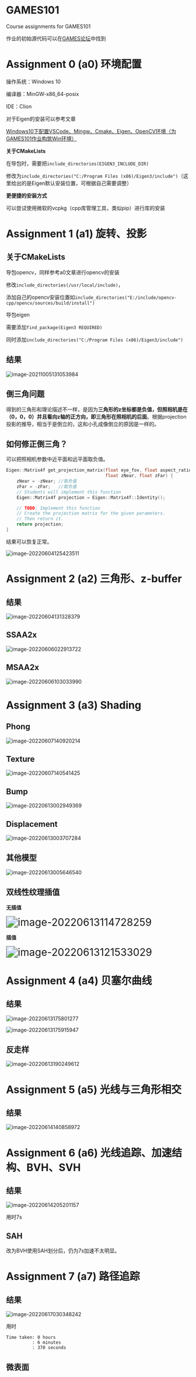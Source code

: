 # GAMES101
Course assignments for GAMES101



作业的初始源代码可以在[GAMES论坛](https://games-cn.org/forums/topic/allhw/)中找到



# Assignment 0 (a0) 环境配置

操作系统：Windows 10

编译器：MinGW-x86_64-posix

IDE：Clion



对于Eigen的安装可以参考文章

[Windows10下配置VSCode、Mingw、Cmake、Eigen、OpenCV环境（为GAMES101作业构筑Win环境）](https://zhuanlan.zhihu.com/p/363769672)



**关于CMakeLists**

在导包时，需要把`include_directories(EIGEN3_INCLUDE_DIR)`

修改为`include_directories("C:/Program Files (x86)/Eigen3/include")`（这里给出的是Eigen默认安装位置，可根据自己需要调整）



**更便捷的安装方式**

可以尝试使用微软的vcpkg（cpp库管理工具，类似pip）进行库的安装



# Assignment 1 (a1) 旋转、投影



## 关于CMakeLists

导包opencv，同样参考a0文章进行opencv的安装

修改`include_directories(/usr/local/include)`，

添加自己的opencv安装位置如`include_directories("E:/include/opencv-cpp/opencv/sources/build/install")`



导包eigen

需要添加`find_package(Eigen3 REQUIRED)`

同时添加`include_directories("C:/Program Files (x86)/Eigen3/include")`



## 结果

![image-20211005131053984](https://cdn.jsdelivr.net/gh/JudgementH/image-host/md/image-20211005131053984.png)



## 倒三角问题

得到的三角形和理论描述不一样，是因为**三角形的z坐标都是负值，但照相机是在（0，0，0）并且看向z轴的正方向，即三角形在照相机的后面**。根据projection投影的推导，相当于是倒立的，这和小孔成像倒立的原因是一样的。



## 如何修正倒三角？

可以把照相机参数中近平面和远平面取负值。

```c++
Eigen::Matrix4f get_projection_matrix(float eye_fov, float aspect_ratio,
                                      float zNear, float zFar) {
    zNear = -zNear;	//取负值
    zFar = -zFar;	//取负值
    // Students will implement this function
    Eigen::Matrix4f projection = Eigen::Matrix4f::Identity();

    // TODO: Implement this function
    // Create the projection matrix for the given parameters.
    // Then return it.
    return projection;
}
```

结果可以恢复正常。

![image-20220604125423511](https://cdn.jsdelivr.net/gh/JudgementH/image-host/md/image-20220604125424680.png)



# Assignment 2 (a2) 三角形、z-buffer



## 结果

![image-20220604131328379](https://cdn.jsdelivr.net/gh/JudgementH/image-host/md/image-20220604131328379.png)



## SSAA2x

![image-20220606022913722](https://cdn.jsdelivr.net/gh/JudgementH/image-host/md/image-20220606022913722.png)



## MSAA2x

![image-20220606103033990](https://cdn.jsdelivr.net/gh/JudgementH/image-host/md/image-20220606103033990.png)



# Assignment 3 (a3) Shading



## Phong

![image-20220607140920214](https://cdn.jsdelivr.net/gh/JudgementH/image-host/md/image-20220607140920392.png)



## Texture

![image-20220607140541425](https://cdn.jsdelivr.net/gh/JudgementH/image-host/md/image-20220607140541425.png)



## Bump

![image-20220613002949369](https://cdn.jsdelivr.net/gh/JudgementH/image-host/md/image-20220613002949369.png)



## Displacement

![image-20220613003707284](https://cdn.jsdelivr.net/gh/JudgementH/image-host/md/image-20220613003708919.png)



## 其他模型

![image-20220613005646540](https://cdn.jsdelivr.net/gh/JudgementH/image-host/md/image-20220613005646540.png)



## 双线性纹理插值



**无插值**

<img src="https://cdn.jsdelivr.net/gh/JudgementH/image-host/md/image-20220613114728259.png" alt="image-20220613114728259" style="zoom:200%;" />



**插值**

<img src="https://cdn.jsdelivr.net/gh/JudgementH/image-host/md/image-20220613121533029.png" alt="image-20220613121533029" style="zoom: 200%;" />



# Assignment 4 (a4) 贝塞尔曲线

## 结果

![image-20220613175801277](https://cdn.jsdelivr.net/gh/JudgementH/image-host/md/image-20220613175801277.png)

![image-20220613175915947](https://cdn.jsdelivr.net/gh/JudgementH/image-host/md/image-20220613175915947.png)



## 反走样

![image-20220613190249612](https://cdn.jsdelivr.net/gh/JudgementH/image-host/md/image-20220613190249612.png)





# Assignment 5 (a5) 光线与三角形相交

## 结果

![image-20220614140858972](https://cdn.jsdelivr.net/gh/JudgementH/image-host/md/image-20220614140858972.png)



# Assignment 6 (a6) 光线追踪、加速结构、BVH、SVH



## 结果

![image-20220614205201157](https://cdn.jsdelivr.net/gh/JudgementH/image-host/md/image-20220614205201157.png)

用时7s



## SAH

改为BVH使用SAH划分后，仍为7s加速不太明显。



# Assignment 7 (a7) 路径追踪



## 结果

![image-20220617030348242](https://cdn.jsdelivr.net/gh/JudgementH/image-host/md/image-20220617030348242.png)

用时

```
Time taken: 0 hours
          : 6 minutes
          : 370 seconds
```





## 微表面

